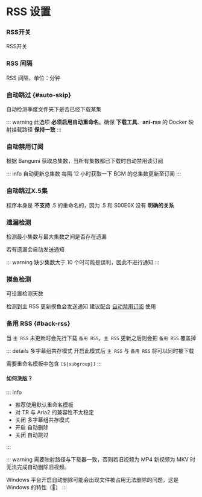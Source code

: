 # RSS 设置

### RSS开关

RSS开关

### RSS 间隔

RSS 间隔，单位：分钟

### 自动跳过 {#auto-skip}

自动检测季度文件夹下是否已经下载某集

::: warning
此选项 **必须启用自动重命名**。确保 **下载工具**、**ani-rss** 的 Docker 映射挂载路径 **保持一致**
:::

### 自动禁用订阅

根据 Bangumi 获取总集数，当所有集数都已下载时自动禁用该订阅

::: info 自动更新总集数
每隔 12 小时获取一下 BGM 的总集数更新至订阅
:::

### 自动跳过X.5集

程序本身是 **不支持** .5 的重命名的，因为 .5 和 S00E0X 没有 **明确的关系**

### 遗漏检测

检测最小集数与最大集数之间是否存在遗漏

若有遗漏会自动发送通知

::: warning
缺少集数大于 10 个时可能是误判，因此不进行通知
:::

### 摸鱼检测

可设置检测天数

检测到主 RSS 更新摸鱼会发送通知
建议配合 [自动禁用订阅](#自动禁用订阅) 使用

### 备用 RSS {#back-rss}

当 `主 RSS` 未更新时会先行下载 `备用 RSS`，`主 RSS` 更新之后则会把 `备用 RSS` 覆盖掉

::: details 多字幕组共存模式
开启此模式后 `主 RSS` 与 `备用 RSS` 将可以同时被下载

需要重命名模板中包含 `[${subgroup}]`
:::

#### 如何洗版？

::: info

- 推荐使用默认重命名模板
- 对 TR 与 Aria2 的兼容性不太稳定
- 关闭 多字幕组共存模式
- 开启 自动删除
- 关闭 自动跳过

:::

::: warning
需要映射路径与下载器一致，否则若旧视频为 MP4 新视频为 MKV 时无法完成自动删除旧视频。

Windows 平台开启自动删除可能会出现文件被占用无法删除的问题，这是 Windows 的特性（💩）
:::
